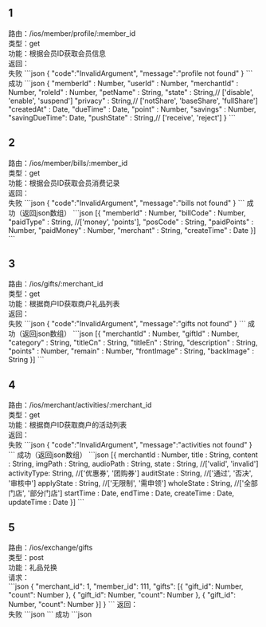 <h2>1</h2>
路由：/ios/member/profile/:member_id  <br/>
类型：get  <br/>
功能：根据会员ID获取会员信息  <br/>
返回：<br/>
失败
```json
{
  "code":"InvalidArgument",
  "message":"profile not found"
}
```
成功
```json
{
  "memberId"     : Number,
  "userId"       : Number,
  "merchantId"   : Number,
  "roleId"       : Number,
  "petName"      : String,
  "state"        : String,// ['disable', 'enable', 'suspend']
  "privacy"      : String,// ['notShare', 'baseShare', 'fullShare']
  "createdAt"    : Date,
  "dueTime"      : Date,
  "point"        : Number,
  "savings"      : Number,
  "savingDueTime": Date,
  "pushState"    : String,// ['receive', 'reject']
}
```
<h2>2</h2>
路由：/ios/member/bills/:member_id  <br/>
类型：get  <br/>
功能：根据会员ID获取会员消费记录  <br/>
返回：  <br/>
失败
```json
{
  "code":"InvalidArgument",
  "message":"bills not found"
}
```
成功（返回json数组）
```json
[{
  "memberId"   : Number,
  "billCode"   : Number,
  "paidType"   : String, //['money', 'points'],
  "posCode"    : String,
  "paidPoints" : Number,
  "paidMoney"  : Number,
  "merchant"   : String,
  "createTime" : Date
}]
```
<h2>3</h2>
路由：/ios/gifts/:merchant_id  <br/>
类型：get  <br/>
功能：根据商户ID获取商户礼品列表  <br/>
返回：  <br/>
失败
```json
{
  "code":"InvalidArgument",
  "message":"gifts not found"
}
```
成功（返回json数组）
```json
[{
  "merchantId"  : Number,
  "giftId"      : Number,
  "category"    : String,
  "titleCn"     : String,
  "titleEn"     : String,
  "description" : String,
  "points"      : Number,
  "remain"      : Number,
  "frontImage"  : String,
  "backImage"   : String
}]
```
<h2>4</h2>
路由：/ios/merchant/activities/:merchant_id  <br/>
类型：get  <br/>
功能：根据商户ID获取商户的活动列表  <br/>
返回：  <br/>
失败
```json
{
  "code":"InvalidArgument",
  "message":"activities not found"
}
```
成功（返回json数组）
```json
[{
  merchantId  : Number,
  title       : String,
  content     : String,
  imgPath     : String,
  audioPath   : String,
  state       : String, //['valid', 'invalid']
  activityType: String, //['优惠券', '团购券']
  auditState  : String, //['通过', '否决', '审核中']
  applyState  : String, //['无限制', '需申领']
  wholeState  : String, //['全部门店', '部分门店']
  startTime   : Date,
  endTime     : Date,
  createTime  : Date,
  updateTime  : Date
}]
```
<h2>5</h2>
路由：/ios/exchange/gifts  <br/>
类型：post  <br/>
功能：礼品兑换  <br/>
请求：  <br/>
```json
{
  "merchant_id": 1,
  "member_id": 111,
  "gifts": [{
    "gift_id": Number,
    "count": Number
  }, {
    "gift_id": Number,
    "count": Number
  }, {
    "gift_id": Number,
    "count": Number
  }]
}
```
返回：  <br/>
失败
```json
```
成功
```json

```
